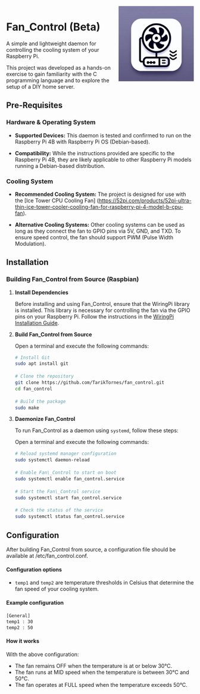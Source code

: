 <img src="./resources/logoFanControl.jpeg" width="40%" height="40%" align="right">

# Fan\_Control (Beta)
A simple and lightweight daemon for controlling the cooling system of your Raspberry Pi.

This project was developed as a hands-on exercise to gain familiarity with the C programming language and to explore the setup of a DIY home server.

## Pre-Requisites
### Hardware & Operating System
- **Supported Devices:** This daemon is tested and confirmed to run on the Raspberry Pi 4B with Raspberry Pi OS (Debian-based).

- **Compatibility:** While the instructions provided are specific to the Raspberry Pi 4B, they are likely applicable to other Raspberry Pi models running a Debian-based distribution.

### Cooling System
- **Recommended Cooling System:** The project is designed for use with the [Ice Tower CPU Cooling Fan] (https://52pi.com/products/52pi-ultra-thin-ice-tower-cooler-cooling-fan-for-raspberry-pi-4-model-b-cpu-fan).

- **Alternative Cooling Systems:** Other cooling systems can be used as long as they connect the fan to GPIO pins via 5V, GND, and TXD. To ensure speed control, the fan should support PWM (Pulse Width Modulation).


## Installation

### Building Fan\_Control from Source (Raspbian)

1. **Install Dependencies**

   Before installing and using Fan\_Control, ensure that the WiringPi library is installed. This library is necessary for controlling the fan via the GPIO pins on your Raspberry Pi. Follow the instructions in the [WiringPi Installation Guide](https://github.com/WiringPi/WiringPi).

2. **Build Fan_Control from Source**

   Open a terminal and execute the following commands:
   ```bash
   # Install Git
   sudo apt install git
   
   # Clone the repository
   git clone https://github.com/TarikTornes/fan_control.git
   cd fan_control

   # Build the package
   sudo make
   ```

3. **Daemonize Fan_Control**

    To run Fan\_Control as a daemon using `systemd`, follow these steps:

    Open a terminal and execute the following commands:
    ```bash
    # Reload systemd manager configuration
    sudo systemctl daemon-reload

    # Enable Fan\_Control to start on boot
    sudo systemctl enable fan_control.service

    # Start the Fan\_Control service
    sudo systemctl start fan_control.service

    # Check the status of the service
    sudo systemctl status fan_control.service
    ```

## Configuration
After building Fan\_Control from source, a configuration file should be available at /etc/fan\_control.conf.

#### Configuration options
- `temp1` and `temp2` are temperature thresholds in Celsius that determine the fan speed of your cooling system.

#### Example configuration
```
[General]
temp1 : 30
temp2 : 50
```

#### How it works
With the above configuration:

- The fan remains OFF when the temperature is at or below 30°C.
- The fan runs at MID speed when the temperature is between 30°C and 50°C.
- The fan operates at FULL speed when the temperature exceeds 50°C.



